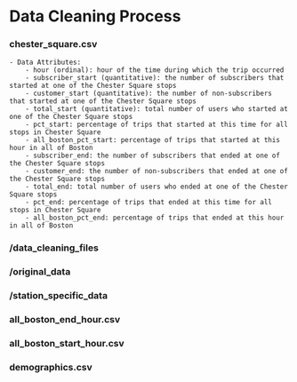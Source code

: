 # Data Cleaning Process

### chester_square.csv
    - Data Attributes:
        - hour (ordinal): hour of the time during which the trip occurred
        - subscriber_start (quantitative): the number of subscribers that started at one of the Chester Square stops
        - customer_start (quantitative): the number of non-subscribers that started at one of the Chester Square stops
        - total_start (quantitative): total number of users who started at one of the Chester Square stops
        - pct_start: percentage of trips that started at this time for all stops in Chester Square
        - all_boston_pct_start: percentage of trips that started at this hour in all of Boston
        - subscriber_end: the number of subscribers that ended at one of the Chester Square stops
        - customer_end: the number of non-subscribers that ended at one of the Chester Square stops
        - total_end: total number of users who ended at one of the Chester Square stops
        - pct_end: percentage of trips that ended at this time for all stops in Chester Square
        - all_boston_pct_end: percentage of trips that ended at this hour in all of Boston

### /data_cleaning_files

### /original_data

### /station_specific_data

### all_boston_end_hour.csv

### all_boston_start_hour.csv

### demographics.csv
